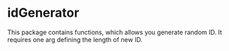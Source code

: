 # idGenerator
This package contains functions, which allows you generate random ID. It requires one arg defining the length of new ID.